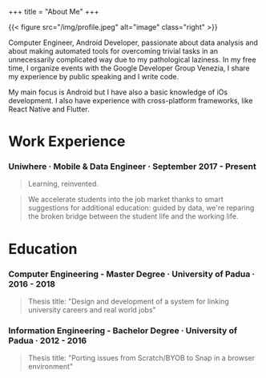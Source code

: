 +++
title = "About Me"
+++

{{< figure src="/img/profile.jpeg" alt="image" class="right" >}}

Computer Engineer, Android Developer, passionate about data analysis and about making automated tools for overcoming trivial tasks in an unnecessarily complicated way due to my pathological laziness. In my free time, I organize events with the Google Developer Group Venezia, I share my experience by public speaking and I write code. 

My main focus is Android but I have also a basic knowledge of iOs development. I also have experience with cross-platform frameworks, like React Native and Flutter.

# Work Experience

### Uniwhere · Mobile & Data Engineer · September 2017 - Present

> Learning, reinvented.

> We accelerate students into the job market thanks to smart suggestions for additional education: guided by data, we're reparing the broken bridge between the student life and the working life.

# Education 

### Computer Engineering - Master Degree · University of Padua · 2016 - 2018
> Thesis title: "Design and development of a system for linking university careers and real world jobs"

### Information Engineering - Bachelor Degree · University of Padua · 2012 - 2016
> Thesis title: "Porting issues from Scratch/BYOB to Snap in a browser environment"